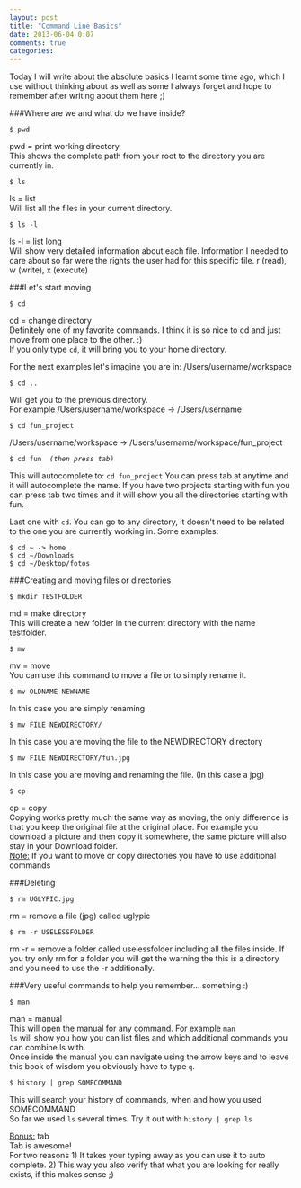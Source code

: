 ```yaml
---
layout: post
title: "Command Line Basics"
date: 2013-06-04 0:07
comments: true
categories: 
---
```


Today I will write about the absolute basics I learnt some time ago, which I use without thinking about as well as some I always forget and hope to remember after writing about them here ;)

###Where are we and what do we have inside?

<pre><code>$ pwd</code></pre>
pwd = print working directory  
This shows the complete path from your root to the directory you are currently in. 

<pre><code>$ ls
</code></pre>
ls = list  
Will list all the files in your current directory. 

<pre><code>$ ls -l
</code></pre>
ls -l = list long  
Will show very detailed information about each file. Information I needed to care about so far were the rights the user had for this specific file. r (read), w (write), x (execute)

###Let's start moving
<pre><code>$ cd
</code></pre>
cd = change directory  
Definitely one of my favorite commands. I think it is so nice to cd and just move from one place to the other. :)  
If you only type <code>cd</code>, it will bring you to your home directory. 

For the next examples let's imagine you are in: /Users/username/workspace

<pre><code>$ cd ..
</code></pre>
Will get you to the previous directory.   
For example /Users/username/workspace -> /Users/username

<pre><code>$ cd fun_project
</code></pre>
/Users/username/workspace -> /Users/username/workspace/fun_project

<pre><code>$ cd fun <i> (then press tab)</i>
</code></pre>
This will autocomplete to: <code>cd fun_project</code>
You can press tab at anytime and it will autocomplete the name. If you have two projects starting with fun you can press tab two times and it will show you all the directories starting with fun. 

Last one with <code>cd</code>. You can go to any directory, it doesn't need to be related to the one you are currently working in. Some examples: 
<pre><code>$ cd ~ -> home
$ cd ~/Downloads 
$ cd ~/Desktop/fotos
</code></pre>

###Creating and moving files or directories

<pre><code>$ mkdir TESTFOLDER
</code></pre>
md = make directory  
This will create a new folder in the current directory with the name testfolder.

<pre><code>$ mv
</code></pre>
mv = move  
You can use this command to move a file or to simply rename it.

<pre><code>$ mv OLDNAME NEWNAME
</code></pre>
In this case you are simply renaming

<pre><code>$ mv FILE NEWDIRECTORY/
</code></pre>
In this case you are moving the file to the NEWDIRECTORY directory

<pre><code>$ mv FILE NEWDIRECTORY/fun.jpg
</code></pre>
In this case you are moving and renaming the file. (In this case a jpg)

<pre><code>$ cp
</code></pre>
cp = copy  
Copying works pretty much the same way as moving, the only difference is that you keep the original file at the original place. For example you download a picture and then copy it somewhere, the same picture will also stay in your Download folder.  
<u>Note:</u> If you want to move or copy directories you have to use additional commands

###Deleting
<pre><code>$ rm UGLYPIC.jpg
</code></pre>
rm = remove a file (jpg) called uglypic

<pre><code>$ rm -r USELESSFOLDER
</code></pre>
rm -r = remove a folder called uselessfolder including all the files inside. If you try only rm for a folder you will get the warning the this is a directory and you need to use the -r additionally. 

###Very useful commands to help you remember... something :)

<pre><code>$ man</code></pre>
man = manual  
This will open the manual for any command. For example <code>man ls</code> will show you how you can list files and which additional commands you can combine ls with.   
Once inside the manual you can navigate using the arrow keys and to leave this book of wisdom you obviously have to type <code>q</code>. 

<pre><code>$ history | grep SOMECOMMAND
</code></pre>
This will search your history of commands, when and how you used SOMECOMMAND  
So far we used <code>ls</code> several times. Try it out with <code>history | grep ls</code>

<u>Bonus:</u> tab  
Tab is awesome!  
For two reasons 1) It takes your typing away as you can use it to auto complete. 2) This way you also verify that what you are looking for really exists, if this makes sense ;)



